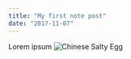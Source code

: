 ```yaml
---
title: "My first note post"
date: "2017-11-07"
---
```


Lorem ipsum
![Chinese Salty Egg](.src/images/notes/salty_egg.jpg)

